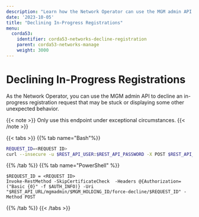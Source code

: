 ```yaml
---
description: "Learn how the Network Operator can use the MGM admin API to decline an in-progress registration request that may be stuck or displaying some other unexpected behavior."
date: '2023-10-05'
title: "Declining In-Progress Registrations"
menu:
  corda53:
    identifier: corda53-networks-decline-registration
    parent: corda53-networks-manage
    weight: 3000
---
```

# Declining In-Progress Registrations

As the Network Operator, you can use the MGM admin API to decline an in-progress registration request that may be stuck or displaying some other unexpected behavior.

{{< note >}}
Only use this endpoint under exceptional circumstances.
{{< /note >}}

{{< tabs >}}
{{% tab name="Bash"%}}
```bash
REQUEST_ID=<REQUEST ID>
curl --insecure -u $REST_API_USER:$REST_API_PASSWORD -X POST $REST_API_URL/mgmadmin/$MGM_HOLDING_ID/force-decline/$REQUEST_ID
```
{{% /tab %}}
{{% tab name="PowerShell" %}}
```shell
$REQUEST_ID = <REQUEST ID>
Invoke-RestMethod -SkipCertificateCheck  -Headers @{Authorization=("Basic {0}" -f $AUTH_INFO)} -Uri "$REST_API_URL/mgmadmin/$MGM_HOLDING_ID/force-decline/$REQUEST_ID" -Method POST
```
{{% /tab %}}
{{< /tabs >}}
